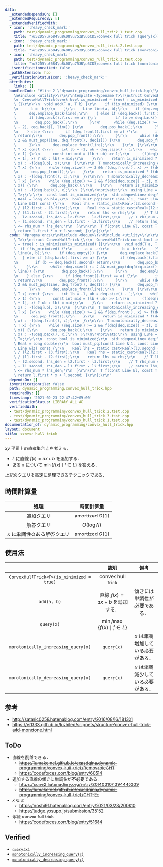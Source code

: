 ```yaml
---
data:
  _extendedDependsOn: []
  _extendedRequiredBy: []
  _extendedVerifiedWith:
  - icon: ':heavy_check_mark:'
    path: test/dynamic_programming/convex_hull_trick.1.test.cpp
    title: "\u52D5\u7684\u8A08\u753B\u6CD5/convex full trick (query(x))"
  - icon: ':heavy_check_mark:'
    path: test/dynamic_programming/convex_hull_trick.2.test.cpp
    title: "\u52D5\u7684\u8A08\u753B\u6CD5/convex full trick (monotonically_increasing_query(x))"
  - icon: ':heavy_check_mark:'
    path: test/dynamic_programming/convex_hull_trick.3.test.cpp
    title: "\u52D5\u7684\u8A08\u753B\u6CD5/convex full trick (monotonically_decreasing_query(x))"
  _isVerificationFailed: false
  _pathExtension: hpp
  _verificationStatusIcon: ':heavy_check_mark:'
  attributes:
    links: []
  bundledCode: "#line 2 \"dynamic_programming/convex_hull_trick.hpp\"\n#include <deque>\r\
    \n#include <utility>\r\n\r\ntemplate <typename T>\r\nstruct ConvexHullTrick {\r\
    \n  ConvexHullTrick(const bool is_minimized = true) : is_minimized(is_minimized)\
    \ {}\r\n\r\n  void add(T a, T b) {\r\n    if (!is_minimized) {\r\n      a = -a;\r\
    \n      b = -b;\r\n    }\r\n    Line line(a, b);\r\n    if (deq.empty()) {\r\n\
    \      deq.emplace_back(line);\r\n    } else if (deq.back().first >= a) {\r\n\
    \      if (deq.back().first == a) {\r\n        if (b >= deq.back().second) return;\r\
    \n        deq.pop_back();\r\n      }\r\n      while (deq.size() >= 2 && must_pop(deq[deq.size()\
    \ - 2], deq.back(), line)) {\r\n        deq.pop_back();\r\n      }\r\n      deq.emplace_back(line);\r\
    \n    } else {\r\n      if (deq.front().first == a) {\r\n        if (b >= deq.front().second)\
    \ return;\r\n        deq.pop_front();\r\n      }\r\n      while (deq.size() >=\
    \ 2 && must_pop(line, deq.front(), deq[1])) {\r\n        deq.pop_front();\r\n\
    \      }\r\n      deq.emplace_front(line);\r\n    }\r\n  }\r\n\r\n  T query(const\
    \ T x) const {\r\n    int lb = -1, ub = deq.size() - 1;\r\n    while (ub - lb\
    \ > 1) {\r\n      const int mid = (lb + ub) >> 1;\r\n      (f(deq[mid], x) < f(deq[mid\
    \ + 1], x) ? ub : lb) = mid;\r\n    }\r\n    return is_minimized ? f(deq[ub],\
    \ x) : -f(deq[ub], x);\r\n  }\r\n\r\n  T monotonically_increasing_query(const\
    \ T x) {\r\n    while (deq.size() >= 2 && f(deq.front(), x) >= f(deq[1], x)) {\r\
    \n      deq.pop_front();\r\n    }\r\n    return is_minimized ? f(deq.front(),\
    \ x) : -f(deq.front(), x);\r\n  }\r\n\r\n  T monotonically_decreasing_query(const\
    \ T x) {\r\n    while (deq.size() >= 2 && f(deq[deq.size() - 2], x) <= f(deq.back(),\
    \ x)) {\r\n      deq.pop_back();\r\n    }\r\n    return is_minimized ? f(deq.back(),\
    \ x) : -f(deq.back(), x);\r\n  }\r\n\r\nprivate:\r\n  using Line = std::pair<T,\
    \ T>;\r\n\r\n  const bool is_minimized;\r\n  std::deque<Line> deq;\r\n\r\n  using\
    \ Real = long double;\r\n  bool must_pop(const Line &l1, const Line &l2, const\
    \ Line &l3) const {\r\n    Real lhs = static_cast<Real>(l3.second - l2.second)\
    \ / (l2.first - l3.first);\r\n    Real rhs = static_cast<Real>(l2.second - l1.second)\
    \ / (l1.first - l2.first);\r\n    return lhs <= rhs;\r\n    // T lhs_num = l3.second\
    \ - l2.second, lhs_den = l2.first - l3.first;\r\n    // T rhs_num = l2.second\
    \ - l1.second, rhs_den = l1.first - l2.first;\r\n    // return lhs_num * rhs_den\
    \ <= rhs_num * lhs_den;\r\n  }\r\n\r\n  T f(const Line &l, const T x) const {\
    \ return l.first * x + l.second; }\r\n};\r\n"
  code: "#pragma once\r\n#include <deque>\r\n#include <utility>\r\n\r\ntemplate <typename\
    \ T>\r\nstruct ConvexHullTrick {\r\n  ConvexHullTrick(const bool is_minimized\
    \ = true) : is_minimized(is_minimized) {}\r\n\r\n  void add(T a, T b) {\r\n  \
    \  if (!is_minimized) {\r\n      a = -a;\r\n      b = -b;\r\n    }\r\n    Line\
    \ line(a, b);\r\n    if (deq.empty()) {\r\n      deq.emplace_back(line);\r\n \
    \   } else if (deq.back().first >= a) {\r\n      if (deq.back().first == a) {\r\
    \n        if (b >= deq.back().second) return;\r\n        deq.pop_back();\r\n \
    \     }\r\n      while (deq.size() >= 2 && must_pop(deq[deq.size() - 2], deq.back(),\
    \ line)) {\r\n        deq.pop_back();\r\n      }\r\n      deq.emplace_back(line);\r\
    \n    } else {\r\n      if (deq.front().first == a) {\r\n        if (b >= deq.front().second)\
    \ return;\r\n        deq.pop_front();\r\n      }\r\n      while (deq.size() >=\
    \ 2 && must_pop(line, deq.front(), deq[1])) {\r\n        deq.pop_front();\r\n\
    \      }\r\n      deq.emplace_front(line);\r\n    }\r\n  }\r\n\r\n  T query(const\
    \ T x) const {\r\n    int lb = -1, ub = deq.size() - 1;\r\n    while (ub - lb\
    \ > 1) {\r\n      const int mid = (lb + ub) >> 1;\r\n      (f(deq[mid], x) < f(deq[mid\
    \ + 1], x) ? ub : lb) = mid;\r\n    }\r\n    return is_minimized ? f(deq[ub],\
    \ x) : -f(deq[ub], x);\r\n  }\r\n\r\n  T monotonically_increasing_query(const\
    \ T x) {\r\n    while (deq.size() >= 2 && f(deq.front(), x) >= f(deq[1], x)) {\r\
    \n      deq.pop_front();\r\n    }\r\n    return is_minimized ? f(deq.front(),\
    \ x) : -f(deq.front(), x);\r\n  }\r\n\r\n  T monotonically_decreasing_query(const\
    \ T x) {\r\n    while (deq.size() >= 2 && f(deq[deq.size() - 2], x) <= f(deq.back(),\
    \ x)) {\r\n      deq.pop_back();\r\n    }\r\n    return is_minimized ? f(deq.back(),\
    \ x) : -f(deq.back(), x);\r\n  }\r\n\r\nprivate:\r\n  using Line = std::pair<T,\
    \ T>;\r\n\r\n  const bool is_minimized;\r\n  std::deque<Line> deq;\r\n\r\n  using\
    \ Real = long double;\r\n  bool must_pop(const Line &l1, const Line &l2, const\
    \ Line &l3) const {\r\n    Real lhs = static_cast<Real>(l3.second - l2.second)\
    \ / (l2.first - l3.first);\r\n    Real rhs = static_cast<Real>(l2.second - l1.second)\
    \ / (l1.first - l2.first);\r\n    return lhs <= rhs;\r\n    // T lhs_num = l3.second\
    \ - l2.second, lhs_den = l2.first - l3.first;\r\n    // T rhs_num = l2.second\
    \ - l1.second, rhs_den = l1.first - l2.first;\r\n    // return lhs_num * rhs_den\
    \ <= rhs_num * lhs_den;\r\n  }\r\n\r\n  T f(const Line &l, const T x) const {\
    \ return l.first * x + l.second; }\r\n};\r\n"
  dependsOn: []
  isVerificationFile: false
  path: dynamic_programming/convex_hull_trick.hpp
  requiredBy: []
  timestamp: '2021-09-23 22:47:42+09:00'
  verificationStatus: LIBRARY_ALL_AC
  verifiedWith:
  - test/dynamic_programming/convex_hull_trick.2.test.cpp
  - test/dynamic_programming/convex_hull_trick.3.test.cpp
  - test/dynamic_programming/convex_hull_trick.1.test.cpp
documentation_of: dynamic_programming/convex_hull_trick.hpp
layout: document
title: convex hull trick
---
```


$xy$ 平面上の直線集合 $L$ を考える．

- $L$ に直線 $f(x) = ax + b$ を追加する．
- ある $x$ について $\min \lbrace f(x) \mid f \in L \rbrace$ を答える．

上記のクエリを高速に処理できるテクニックである．


## 時間計算量

|処理|時間計算量|
|:--:|:--:|
|追加クエリ|$\text{amortized } O(1)$|
|解答クエリ|$O(\log{N})$|
|$x$ に単調性のある解答クエリ|$\text{amortized } O(1)$|


## 使用法

||説明|備考|
|:--:|:--:|:--:|
|`ConvexHullTrick<T>(is_minimized = true)`|convex hull trick||
|`add(a, b)`|直線 $f(x) = ax + b$ を追加する．|傾きには単調性が必要である．|
|`query(x)`|$\min \text{/} \max \lbrace f(x) \mid f \in L \rbrace$||
|`monotonically_increasing_query(x)`|`query(x)`|$x$ は単調増加している必要がある．|
|`monotonically_decreasing_query(x)`|`query(x)`|$x$ は単調減少している必要がある．|


## 参考

- http://satanic0258.hatenablog.com/entry/2016/08/16/181331
- https://ei1333.github.io/luzhiled/snippets/structure/convex-hull-trick-add-monotone.html


## ToDo

- 直線を削除できる．
  - ~~https://lumakernel.github.io/ecasdqina/dynamic-programming/convex-hull-trick/RemovableCHT~~
  - https://codeforces.com/blog/entry/60514
- 追加する直線の傾きに単調性が不必要である．
  - https://sune2.hatenadiary.org/entry/20140310/1394440369
  - ~~https://lumakernel.github.io/ecasdqina/dynamic-programming/convex-hull-trick/CHT-Ex~~
- $x \in \mathbb{Z}$
  - https://noshi91.hatenablog.com/entry/2021/03/23/200810
  - https://judge.yosupo.jp/submission/35152
- 永続 convex full trick
  - https://codeforces.com/blog/entry/51684


## Verified

- [`query(x)`](https://atcoder.jp/contests/dp/submissions/26064258)
- [`monotonically_increasing_query(x)`](https://atcoder.jp/contests/dp/submissions/26064281)
- [`monotonically_decreasing_query(x)`](https://atcoder.jp/contests/dp/submissions/26064320)
